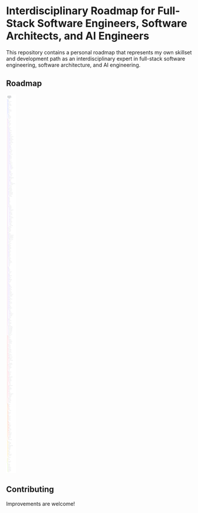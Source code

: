 # Interdisciplinary Roadmap for Full-Stack Software Engineers, Software Architects, and AI Engineers

This repository contains a personal roadmap that represents my own skillset and development path as an interdisciplinary expert in full-stack software engineering, software architecture, and AI engineering.

## Roadmap

![Interdisciplinary Roadmap](roadmap.png)

## Contributing

Improvements are welcome!
